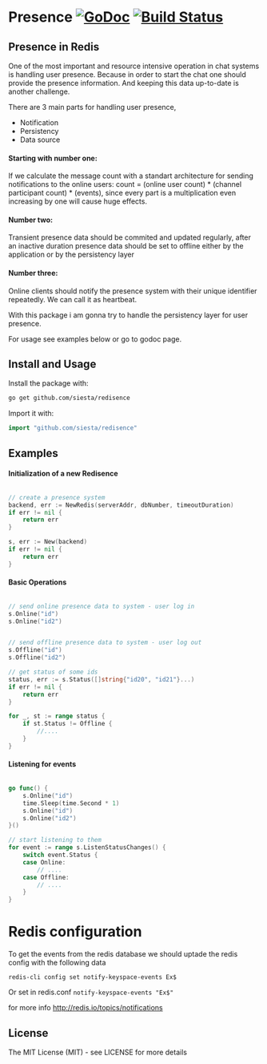 # Presence [![GoDoc](https://godoc.org/github.com/cihangir/presence?status.png)](https://godoc.org/github.com/cihangir/presence) [![Build Status](https://travis-ci.org/cihangir/presence.svg?branch=master)](https://travis-ci.org/cihangir/presence)

Presence in Redis
------------------

One of the most important and resource intensive operation in chat systems is handling user presence.
Because in order to start the chat one should provide the presence information.
And keeping this data up-to-date is another challenge.

There are 3 main parts for handling user presence,
* Notification
* Persistency
* Data source

#### Starting with number one:
If we calculate the message count with a standart architecture for sending notifications to the online users:
count = (online user count) * (channel participant count) * (events), since every part is a
multiplication even increasing by one will cause huge effects.

#### Number two:
Transient presence data should be commited and updated regularly, after an inactive duration presence data should be set to offline
either by the application or by the persistency layer

#### Number three:
Online clients should notify the presence system with their unique identifier repeatedly. We can call it as heartbeat.


With this package i am gonna try to handle the persistency layer for user presence.


For usage see examples below or go to godoc page.

## Install and Usage

Install the package with:

```bash
go get github.com/siesta/redisence
```

Import it with:

```go
import "github.com/siesta/redisence"
```


## Examples

#### Initialization of a new Redisence

```go

// create a presence system
backend, err := NewRedis(serverAddr, dbNumber, timeoutDuration)
if err != nil {
    return err
}

s, err := New(backend)
if err != nil {
    return err
}

```

#### Basic Operations

```go

// send online presence data to system - user log in
s.Online("id")
s.Online("id2")


// send offline presence data to system - user log out
s.Offline("id")
s.Offline("id2")

// get status of some ids
status, err := s.Status([]string{"id20", "id21"}...)
if err != nil {
    return err
}

for _, st := range status {
    if st.Status != Offline {
        //....
    }
}

```

#### Listening for events

```go

go func() {
    s.Online("id")
    time.Sleep(time.Second * 1)
    s.Online("id")
    s.Online("id2")
}()

// start listening to them
for event := range s.ListenStatusChanges() {
    switch event.Status {
    case Online:
        // ....
    case Offline:
        // ....
    }
}

```


# Redis configuration
To get the events from the redis database we should uptade the redis config with the following data

`redis-cli config set notify-keyspace-events Ex$`

Or
set in redis.conf
`notify-keyspace-events "Ex$"`

for more info http://redis.io/topics/notifications

## License

The MIT License (MIT) - see LICENSE for more details
